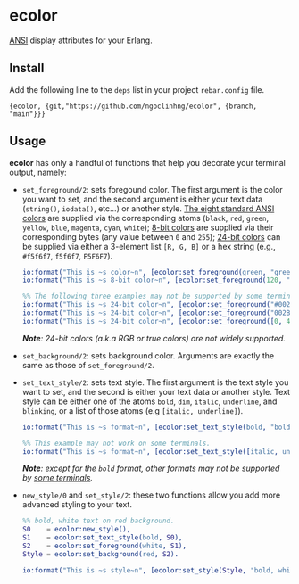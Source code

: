 ecolor
=====

[ANSI](https://en.wikipedia.org/wiki/ANSI_escape_code#SGR) display attributes
for your Erlang.

Install
-------

Add the following line to the `deps` list in your project `rebar.config` file.
    
    {ecolor, {git,"https://github.com/ngoclinhng/ecolor", {branch, "main"}}}

Usage
-----

**ecolor** has only a handful of functions that help you decorate your
terminal output, namely:

- `set_foreground/2`: sets foregound color. The first argument is the color
   you want to set, and the second argument is either your text data
   (`string()`, `iodata()`, etc...) or another style. [The eight standard
   ANSI colors](https://en.wikipedia.org/wiki/ANSI_escape_code#Colors) are
   supplied via the corresponding atoms (`black`, `red`, `green`, `yellow`,
   `blue`, `magenta`, `cyan`, `white`); [8-bit colors](https://en.wikipedia.org/wiki/ANSI_escape_code#8-bit) are supplied via their corresponding bytes (any
   value between `0` and `255`); [24-bit colors](https://en.wikipedia.org/wiki/ANSI_escape_code#24-bit) can be supplied via either a 3-element list
   `[R, G, B]` or a hex string (e.g., `#f5f6f7`, `f5f6f7`, `F5F6F7`).   

   ```erlang
   io:format("This is ~s color~n", [ecolor:set_foreground(green, "green")]).
   io:format("This is ~s 8-bit color~n", [ecolor:set_foreground(120, "greenish")]).

   %% The following three examples may not be supported by some terminal.
   io:format("This is ~s 24-bit color~n", [ecolor:set_foreground("#002B36", "#002B36")]).
   io:format("This is ~s 24-bit color~n", [ecolor:set_foreground("002B36", "#002B36")]).
   io:format("This is ~s 24-bit color~n", [ecolor:set_foreground([0, 43, 54], "rgb(0, 43, 54)")]).
   ```

   ***Note**: 24-bit colors (a.k.a RGB or true colors) are not widely
   supported.*

- `set_background/2`: sets background color. Arguments are exactly the same
  as those of `set_foreground/2`.

- `set_text_style/2`: sets text style. The first argument is the text style
  you want to set, and the second is either your text data or another style.
  Text style can be either one of the atoms `bold`, `dim`, `italic`,
  `underline`, and `blinking`, or a list of those atoms (e.g `[italic,
  underline]`).

  ```erlang
  io:format("This is ~s format~n", [ecolor:set_text_style(bold, "bold")]).

  %% This example may not work on some terminals.
  io:format("This is ~s format~n", [ecolor:set_text_style([italic, underline], "italic and underline")]).
  ```

  ***Note**: except for the `bold` format, other formats may not be supported
  by [some terminals](https://en.wikipedia.org/wiki/ANSI_escape_code#SGR).*

- `new_style/0` and `set_style/2`: these two functions allow you add more
   advanced styling to your text.

   ```erlang
   %% bold, white text on red background.
   S0    = ecolor:new_style(),
   S1    = ecolor:set_text_style(bold, S0),
   S2    = ecolor:set_foreground(white, S1),
   Style = ecolor:set_background(red, S2).

   io:format("This is ~s style~n", [ecolor:set_style(Style, "bold, white text on red background")]).
   ```